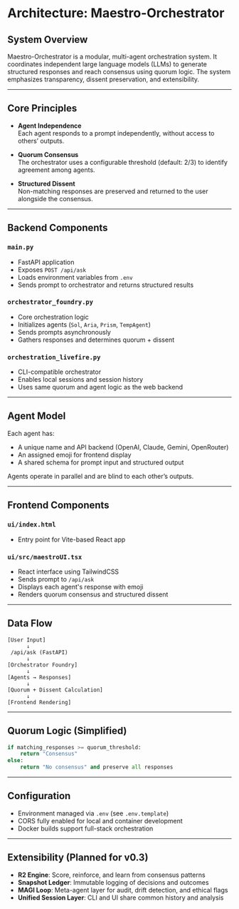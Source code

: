 # Architecture: Maestro-Orchestrator

## System Overview

Maestro-Orchestrator is a modular, multi-agent orchestration system. It coordinates independent large language models (LLMs) to generate structured responses and reach consensus using quorum logic. The system emphasizes transparency, dissent preservation, and extensibility.

---

## Core Principles

- **Agent Independence**  
  Each agent responds to a prompt independently, without access to others’ outputs.

- **Quorum Consensus**  
  The orchestrator uses a configurable threshold (default: 2/3) to identify agreement among agents.

- **Structured Dissent**  
  Non-matching responses are preserved and returned to the user alongside the consensus.

---

## Backend Components

### `main.py`
- FastAPI application
- Exposes `POST /api/ask`
- Loads environment variables from `.env`
- Sends prompt to orchestrator and returns structured results

### `orchestrator_foundry.py`
- Core orchestration logic
- Initializes agents (`Sol`, `Aria`, `Prism`, `TempAgent`)
- Sends prompts asynchronously
- Gathers responses and determines quorum + dissent

### `orchestration_livefire.py`
- CLI-compatible orchestrator
- Enables local sessions and session history
- Uses same quorum and agent logic as the web backend

---

## Agent Model

Each agent has:
- A unique name and API backend (OpenAI, Claude, Gemini, OpenRouter)
- An assigned emoji for frontend display
- A shared schema for prompt input and structured output

Agents operate in parallel and are blind to each other’s outputs.

---

## Frontend Components

### `ui/index.html`
- Entry point for Vite-based React app

### `ui/src/maestroUI.tsx`
- React interface using TailwindCSS
- Sends prompt to `/api/ask`
- Displays each agent's response with emoji
- Renders quorum consensus and structured dissent

---

## Data Flow

```
[User Input]
      ↓
 /api/ask (FastAPI)
      ↓
[Orchestrator Foundry]
      ↓
[Agents → Responses]
      ↓
[Quorum + Dissent Calculation]
      ↓
[Frontend Rendering]
```

---

## Quorum Logic (Simplified)

```python
if matching_responses >= quorum_threshold:
    return "Consensus"
else:
    return "No consensus" and preserve all responses
```

---

## Configuration

- Environment managed via `.env` (see `.env.template`)
- CORS fully enabled for local and container development
- Docker builds support full-stack orchestration

---

## Extensibility (Planned for v0.3)

- **R2 Engine**: Score, reinforce, and learn from consensus patterns
- **Snapshot Ledger**: Immutable logging of decisions and outcomes
- **MAGI Loop**: Meta-agent layer for audit, drift detection, and ethical flags
- **Unified Session Layer**: CLI and UI share common history and analysis
